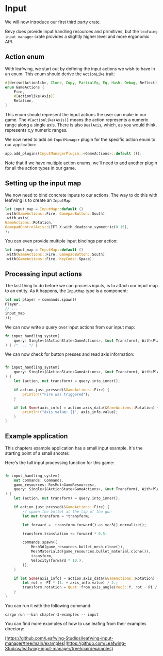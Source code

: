 # Input

We will now introduce our first third party crate.

Bevy does provide input handling resources and primitives,
but the `leafwing input manager` crate provides a slightly higher level and more ergonomic API.

## Action enum

With leafwing, we start out by defining the input actions we wish to have in an enum.
This enum should derive the `ActionLike` trait:

```rust
#[derive(Actionlike, Clone, Copy, PartialEq, Eq, Hash, Debug, Reflect)]
enum GameActions {
    Fire,
    #[actionlike(Axis)]
    Rotation,
}
```

This enum should represent the input actions the user can make in our game.
The `#[actionlike(Axis)]` means the action represents a numeric range along a single axis.
There is also `DualAxis`, which, as you would think, represents x,y numeric ranges.

We now need to add an `InputManager` plugin for the specific action enum to our application:

```rust
app.add_plugins(InputManagerPlugin::<GameActions>::default ());
```

Note that if we have multiple action enums, we'll need to add another plugin for all the action types in our game.

## Setting up the input map

We now need to bind concrete inputs to our actions.
The way to do this with leafwing is to create an `InputMap`:

```rust
let input_map = InputMap::default ()
.with(GameActions::Fire, GamepadButton::South)
.with_axis(
GameActions::Rotation,
GamepadControlAxis::LEFT_X.with_deadzone_symmetric(0.15),
);
```

You can even provide multiple input bindings per action:

```rust
let input_map = InputMap::default ()
.with(GameActions::Fire, GamepadButton::South)
.with(GameActions::Fire, KeyCode::Space);
```

## Processing input actions

The last thing to do before we can process inputs, is to attach our input map to an entity.
As it happens, the `InputMap` type is a component:

```rust
let mut player = commands.spawn((
Player,
// ...
input_map
));
```

We can now write a query over input actions from our input map:

```rust
fn input_handling_system(
    query: Single<(&ActionState<GameActions>, &mut Transform), With<Player>>,
) { /* ... */ }
```

We can now check for button presses and read axis information:

```rust

fn input_handling_system(
    query: Single<(&ActionState<GameActions>, &mut Transform), With<Player>>,
) {
    let (action, mut transform) = query.into_inner();

    if action.just_pressed(&GameActions::Fire) {
        println!("Fire was triggered");
    }

    if let Some(axis_info) = action.axis_data(&GameActions::Rotation) {
        println!("Axis value: {}", axis_info.value);
    }
}
```

## Example application

This chapters example application has a small input example.
It's the starting point of a small shooter.

Here's the full input processing function for this game:

```rust

fn input_handling_system(
    mut commands: Commands,
    game_resources: ResMut<GameResources>,
    query: Single<(&ActionState<GameActions>, &mut Transform), With<Player>>,
) {
    let (action, mut transform) = query.into_inner();

    if action.just_pressed(&GameActions::Fire) {
        // spawn the bullet at the tip of the gun
        let mut transform = *transform;

        let forward = -transform.forward().as_vec3().normalize();

        transform.translation += forward * 0.5;

        commands.spawn((
            Mesh3d(game_resources.bullet_mesh.clone()),
            MeshMaterial3d(game_resources.bullet_material.clone()),
            transform,
            Velocity(forward * 10.),
        ));
    }

    if let Some(axis_info) = action.axis_data(&GameActions::Rotation) {
        let rot = -PI * (1. + axis_info.value) / 2.;
        transform.rotation = Quat::from_axis_angle(Vec3::Y, rot - PI / 2.);
    }
}
```

You can run it with the following command:

```shell
cargo run --bin chapter-3-examples -- input
```

You can find more examples of how to use leafing from their examples directory:

[https://github.com/Leafwing-Studios/leafwing-input-manager/tree/main/examples](https://github.com/Leafwing-Studios/leafwing-input-manager/tree/main/examples)

